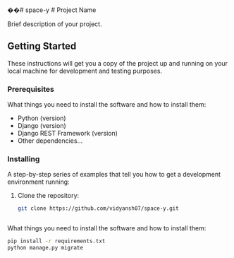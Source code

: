 ��#   s p a c e - y 
 
 # Project Name

Brief description of your project.

## Getting Started

These instructions will get you a copy of the project up and running on your local machine for development and testing purposes.

### Prerequisites

What things you need to install the software and how to install them:

- Python (version)
- Django (version)
- Django REST Framework (version)
- Other dependencies...

### Installing

A step-by-step series of examples that tell you how to get a development environment running:

1. Clone the repository:

   ```bash
   git clone https://github.com/vidyansh07/space-y.git



What things you need to install the software and how to install them:

```bash
pip install -r requirements.txt
python manage.py migrate


